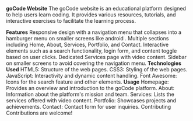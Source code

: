 **goCode Website**
The goCode website is an educational platform designed to help users learn coding. It provides various resources, tutorials, and interactive exercises to facilitate the learning process.

**Features**
Responsive design with a navigation menu that collapses into a hamburger menu on smaller screens like android .
Multiple sections including Home, About, Services, Portfolio, and Contact.
Interactive elements such as a search functionality, login form, and content toggle based on user clicks.
Dedicated Services page with video content.
Sidebar on smaller screens to avoid covering the navigation menu.
**Technologies Used**
HTML5: Structure of the web pages.
CSS3: Styling of the web pages.
JavaScript: Interactivity and dynamic content handling.
Font Awesome: Icons for the search feature and other elements.
**Usage**
Homepage: Provides an overview and introduction to the goCode platform.
About: Information about the platform's mission and team.
Services: Lists the services offered with video content.
Portfolio: Showcases projects and achievements.
Contact: Contact form for user inquiries.
Contributing
Contributions are welcome! 
